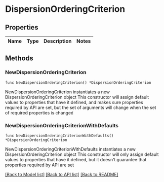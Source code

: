# DispersionOrderingCriterion

## Properties

Name | Type | Description | Notes
------------ | ------------- | ------------- | -------------

## Methods

### NewDispersionOrderingCriterion

`func NewDispersionOrderingCriterion() *DispersionOrderingCriterion`

NewDispersionOrderingCriterion instantiates a new DispersionOrderingCriterion object
This constructor will assign default values to properties that have it defined,
and makes sure properties required by API are set, but the set of arguments
will change when the set of required properties is changed

### NewDispersionOrderingCriterionWithDefaults

`func NewDispersionOrderingCriterionWithDefaults() *DispersionOrderingCriterion`

NewDispersionOrderingCriterionWithDefaults instantiates a new DispersionOrderingCriterion object
This constructor will only assign default values to properties that have it defined,
but it doesn't guarantee that properties required by API are set


[[Back to Model list]](../README.md#documentation-for-models) [[Back to API list]](../README.md#documentation-for-api-endpoints) [[Back to README]](../README.md)


